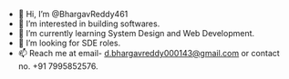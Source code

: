 - 👋 Hi, I’m @BhargavReddy461
- 👀 I’m interested in building softwares.
- 🌱 I’m currently learning System Design and Web Development.
- 💞️ I’m looking for SDE roles.
- 📫 Reach me at email- d.bhargavreddy000143@gmail.com or contact no. +91 7995852576.

<!---
BhargavReddy461/BhargavReddy461 is a ✨ special ✨ repository because its `README.md` (this file) appears on your GitHub profile.
You can click the Preview link to take a look at your changes.
--->
